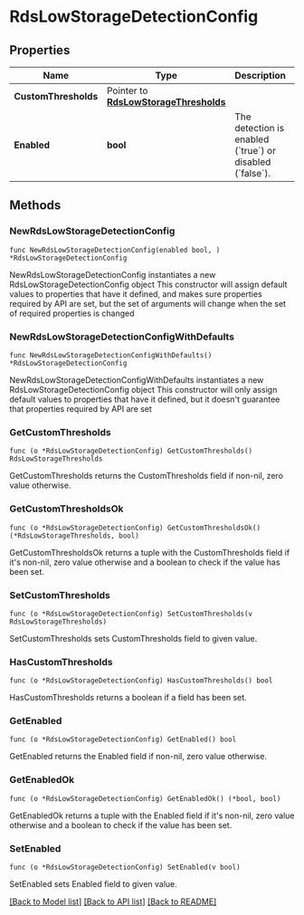 # RdsLowStorageDetectionConfig

## Properties

Name | Type | Description | Notes
------------ | ------------- | ------------- | -------------
**CustomThresholds** | Pointer to [**RdsLowStorageThresholds**](RdsLowStorageThresholds.md) |  | [optional] 
**Enabled** | **bool** | The detection is enabled (&#x60;true&#x60;) or disabled (&#x60;false&#x60;). | 

## Methods

### NewRdsLowStorageDetectionConfig

`func NewRdsLowStorageDetectionConfig(enabled bool, ) *RdsLowStorageDetectionConfig`

NewRdsLowStorageDetectionConfig instantiates a new RdsLowStorageDetectionConfig object
This constructor will assign default values to properties that have it defined,
and makes sure properties required by API are set, but the set of arguments
will change when the set of required properties is changed

### NewRdsLowStorageDetectionConfigWithDefaults

`func NewRdsLowStorageDetectionConfigWithDefaults() *RdsLowStorageDetectionConfig`

NewRdsLowStorageDetectionConfigWithDefaults instantiates a new RdsLowStorageDetectionConfig object
This constructor will only assign default values to properties that have it defined,
but it doesn't guarantee that properties required by API are set

### GetCustomThresholds

`func (o *RdsLowStorageDetectionConfig) GetCustomThresholds() RdsLowStorageThresholds`

GetCustomThresholds returns the CustomThresholds field if non-nil, zero value otherwise.

### GetCustomThresholdsOk

`func (o *RdsLowStorageDetectionConfig) GetCustomThresholdsOk() (*RdsLowStorageThresholds, bool)`

GetCustomThresholdsOk returns a tuple with the CustomThresholds field if it's non-nil, zero value otherwise
and a boolean to check if the value has been set.

### SetCustomThresholds

`func (o *RdsLowStorageDetectionConfig) SetCustomThresholds(v RdsLowStorageThresholds)`

SetCustomThresholds sets CustomThresholds field to given value.

### HasCustomThresholds

`func (o *RdsLowStorageDetectionConfig) HasCustomThresholds() bool`

HasCustomThresholds returns a boolean if a field has been set.

### GetEnabled

`func (o *RdsLowStorageDetectionConfig) GetEnabled() bool`

GetEnabled returns the Enabled field if non-nil, zero value otherwise.

### GetEnabledOk

`func (o *RdsLowStorageDetectionConfig) GetEnabledOk() (*bool, bool)`

GetEnabledOk returns a tuple with the Enabled field if it's non-nil, zero value otherwise
and a boolean to check if the value has been set.

### SetEnabled

`func (o *RdsLowStorageDetectionConfig) SetEnabled(v bool)`

SetEnabled sets Enabled field to given value.



[[Back to Model list]](../README.md#documentation-for-models) [[Back to API list]](../README.md#documentation-for-api-endpoints) [[Back to README]](../README.md)



